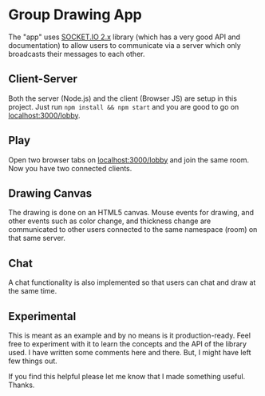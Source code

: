 # Group Drawing App
The "app" uses [SOCKET.IO 2.x](https://socket.io/) library (which has a very good API and documentation) to allow users to communicate via a server which only broadcasts their messages to each other.

## Client-Server
Both the server (Node.js) and the client (Browser JS) are setup in this project. Just run `npm install && npm start` and you are good to go on [localhost:3000/lobby](localhost:3000/lobby).

## Play
Open two browser tabs on [localhost:3000/lobby](localhost:3000/lobby) and join the same room. Now you have two connected clients.

## Drawing Canvas
The drawing is done on an HTML5 canvas. Mouse events for drawing, and other events such as color change, and thickness change are communicated to other users connected to the same namespace (room) on that same server.

## Chat
A chat functionality is also implemented so that users can chat and draw at the same time.

## Experimental
This is meant as an example and by no means is it production-ready. Feel free to experiment with it to learn the concepts and the API of the library used. I have written some comments here and there. But, I might have left few things out.

If you find this helpful please let me know that I made something useful. Thanks.